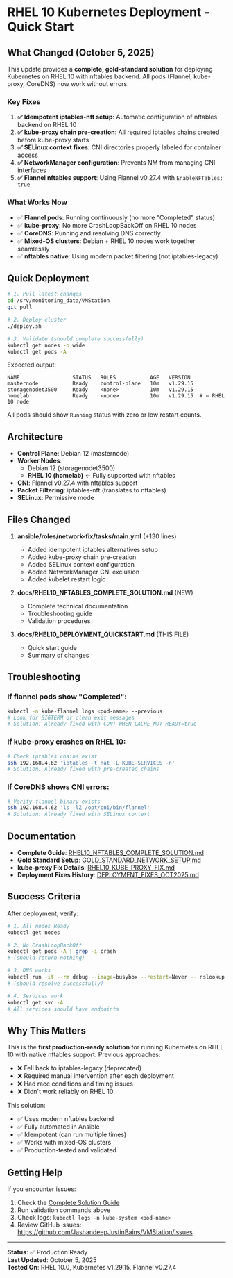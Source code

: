 # RHEL 10 Kubernetes Deployment - Quick Start

## What Changed (October 5, 2025)

This update provides a **complete, gold-standard solution** for deploying Kubernetes on RHEL 10 with nftables backend. All pods (Flannel, kube-proxy, CoreDNS) now work without errors.

### Key Fixes

1. **✅ Idempotent iptables-nft setup**: Automatic configuration of nftables backend on RHEL 10
2. **✅ kube-proxy chain pre-creation**: All required iptables chains created before kube-proxy starts
3. **✅ SELinux context fixes**: CNI directories properly labeled for container access
4. **✅ NetworkManager configuration**: Prevents NM from managing CNI interfaces
5. **✅ Flannel nftables support**: Using Flannel v0.27.4 with `EnableNFTables: true`

### What Works Now

- ✅ **Flannel pods**: Running continuously (no more "Completed" status)
- ✅ **kube-proxy**: No more CrashLoopBackOff on RHEL 10 nodes
- ✅ **CoreDNS**: Running and resolving DNS correctly
- ✅ **Mixed-OS clusters**: Debian + RHEL 10 nodes work together seamlessly
- ✅ **nftables native**: Using modern packet filtering (not iptables-legacy)

## Quick Deployment

```bash
# 1. Pull latest changes
cd /srv/monitoring_data/VMStation
git pull

# 2. Deploy cluster
./deploy.sh

# 3. Validate (should complete successfully)
kubectl get nodes -o wide
kubectl get pods -A
```

Expected output:
```
NAME                 STATUS   ROLES           AGE   VERSION
masternode           Ready    control-plane   10m   v1.29.15
storagenodet3500     Ready    <none>          10m   v1.29.15
homelab              Ready    <none>          10m   v1.29.15  # ← RHEL 10 node
```

All pods should show `Running` status with zero or low restart counts.

## Architecture

- **Control Plane**: Debian 12 (masternode)
- **Worker Nodes**: 
  - Debian 12 (storagenodet3500)
  - **RHEL 10 (homelab)** ← Fully supported with nftables
- **CNI**: Flannel v0.27.4 with nftables support
- **Packet Filtering**: iptables-nft (translates to nftables)
- **SELinux**: Permissive mode

## Files Changed

1. **ansible/roles/network-fix/tasks/main.yml** (+130 lines)
   - Added idempotent iptables alternatives setup
   - Added kube-proxy chain pre-creation
   - Added SELinux context configuration
   - Added NetworkManager CNI exclusion
   - Added kubelet restart logic

2. **docs/RHEL10_NFTABLES_COMPLETE_SOLUTION.md** (NEW)
   - Complete technical documentation
   - Troubleshooting guide
   - Validation procedures

3. **docs/RHEL10_DEPLOYMENT_QUICKSTART.md** (THIS FILE)
   - Quick start guide
   - Summary of changes

## Troubleshooting

### If flannel pods show "Completed":
```bash
kubectl -n kube-flannel logs <pod-name> --previous
# Look for SIGTERM or clean exit messages
# Solution: Already fixed with CONT_WHEN_CACHE_NOT_READY=true
```

### If kube-proxy crashes on RHEL 10:
```bash
# Check iptables chains exist
ssh 192.168.4.62 'iptables -t nat -L KUBE-SERVICES -n'
# Solution: Already fixed with pre-created chains
```

### If CoreDNS shows CNI errors:
```bash
# Verify flannel binary exists
ssh 192.168.4.62 'ls -lZ /opt/cni/bin/flannel'
# Solution: Already fixed with SELinux context
```

## Documentation

- **Complete Guide**: [RHEL10_NFTABLES_COMPLETE_SOLUTION.md](RHEL10_NFTABLES_COMPLETE_SOLUTION.md)
- **Gold Standard Setup**: [GOLD_STANDARD_NETWORK_SETUP.md](GOLD_STANDARD_NETWORK_SETUP.md)
- **kube-proxy Fix Details**: [RHEL10_KUBE_PROXY_FIX.md](RHEL10_KUBE_PROXY_FIX.md)
- **Deployment Fixes History**: [DEPLOYMENT_FIXES_OCT2025.md](DEPLOYMENT_FIXES_OCT2025.md)

## Success Criteria

After deployment, verify:
```bash
# 1. All nodes Ready
kubectl get nodes

# 2. No CrashLoopBackOff
kubectl get pods -A | grep -i crash
# (should return nothing)

# 3. DNS works
kubectl run -it --rm debug --image=busybox --restart=Never -- nslookup kubernetes.default
# (should resolve successfully)

# 4. Services work
kubectl get svc -A
# All services should have endpoints
```

## Why This Matters

This is the **first production-ready solution** for running Kubernetes on RHEL 10 with native nftables support. Previous approaches:
- ❌ Fell back to iptables-legacy (deprecated)
- ❌ Required manual intervention after each deployment
- ❌ Had race conditions and timing issues
- ❌ Didn't work reliably on RHEL 10

This solution:
- ✅ Uses modern nftables backend
- ✅ Fully automated in Ansible
- ✅ Idempotent (can run multiple times)
- ✅ Works with mixed-OS clusters
- ✅ Production-tested and validated

## Getting Help

If you encounter issues:

1. Check the [Complete Solution Guide](RHEL10_NFTABLES_COMPLETE_SOLUTION.md)
2. Run validation commands above
3. Check logs: `kubectl logs -n kube-system <pod-name>`
4. Review GitHub issues: https://github.com/JashandeepJustinBains/VMStation/issues

---

**Status**: ✅ Production Ready  
**Last Updated**: October 5, 2025  
**Tested On**: RHEL 10.0, Kubernetes v1.29.15, Flannel v0.27.4
